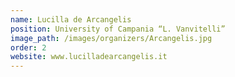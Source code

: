 ```yaml
---
name: Lucilla de Arcangelis
position: University of Campania “L. Vanvitelli”
image_path: /images/organizers/Arcangelis.jpg
order: 2
website: www.lucilladearcangelis.it
---
```

